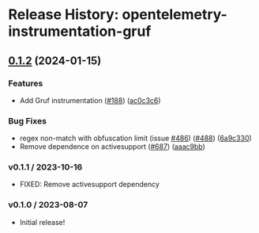 # Release History: opentelemetry-instrumentation-gruf

## [0.1.2](https://github.com/comandeo/opentelemetry-ruby-contrib/compare/opentelemetry-instrumentation-gruf-v0.1.1...opentelemetry-instrumentation-gruf/v0.1.2) (2024-01-15)


### Features

* Add Gruf instrumentation ([#188](https://github.com/comandeo/opentelemetry-ruby-contrib/issues/188)) ([ac0c3c6](https://github.com/comandeo/opentelemetry-ruby-contrib/commit/ac0c3c698386f623cea00cb4a558f93c5fbeaba1))


### Bug Fixes

* regex non-match with obfuscation limit (issue [#486](https://github.com/comandeo/opentelemetry-ruby-contrib/issues/486)) ([#488](https://github.com/comandeo/opentelemetry-ruby-contrib/issues/488)) ([6a9c330](https://github.com/comandeo/opentelemetry-ruby-contrib/commit/6a9c33088c6c9f39b2bc30247a3ed825553c07d4))
* Remove dependence on activesupport ([#687](https://github.com/comandeo/opentelemetry-ruby-contrib/issues/687)) ([aaac9bb](https://github.com/comandeo/opentelemetry-ruby-contrib/commit/aaac9bbe8dc3b28cf0f5963145926f24b02a0e7d))

### v0.1.1 / 2023-10-16

* FIXED: Remove activesupport dependency

### v0.1.0 / 2023-08-07

* Initial release!
